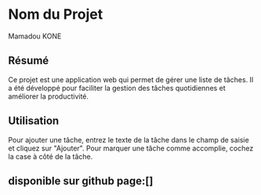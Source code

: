 # Nom du Projet
Mamadou KONE
## Résumé

Ce projet est une application web qui permet de gérer une liste de tâches. Il a été développé pour faciliter la gestion des tâches quotidiennes et améliorer la productivité.
## Utilisation

Pour ajouter une tâche, entrez le texte de la tâche dans le champ de saisie et cliquez sur "Ajouter". Pour marquer une tâche comme accomplie, cochez la case à côté de la tâche.
## disponible sur github page:[]
